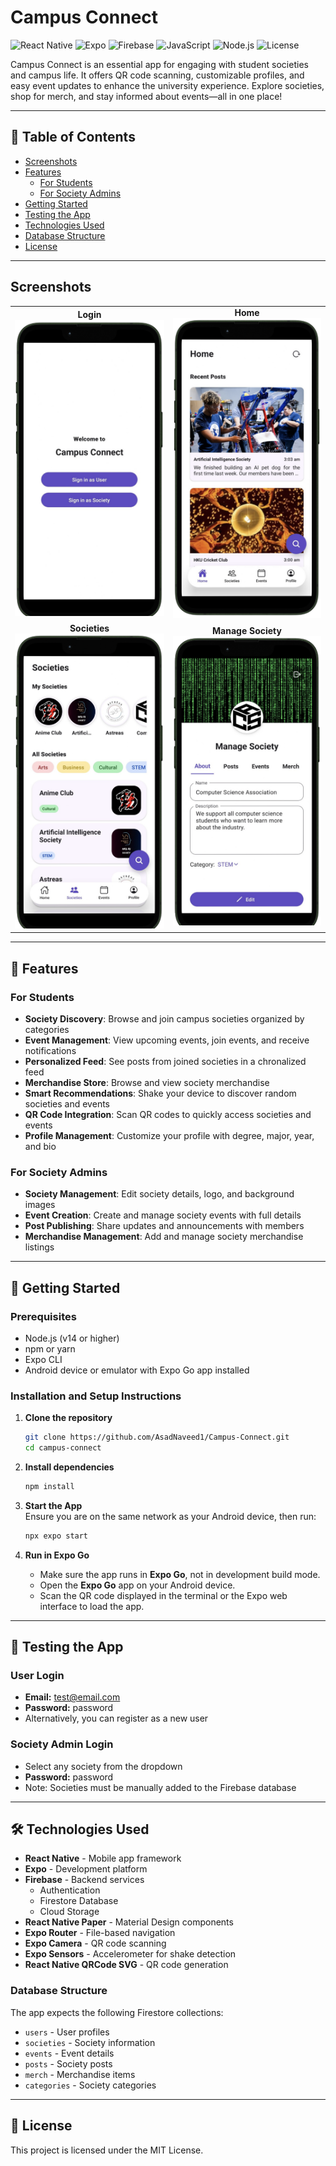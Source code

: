 # Campus Connect

![React Native](https://img.shields.io/badge/React_Native-20232A?style=for-the-badge&logo=react&logoColor=61DAFB)
![Expo](https://img.shields.io/badge/Expo-000020?style=for-the-badge&logo=expo&logoColor=white)
![Firebase](https://img.shields.io/badge/Firebase-FFCA28?style=for-the-badge&logo=firebase&logoColor=black)
![JavaScript](https://img.shields.io/badge/JavaScript-F7DF1E?style=for-the-badge&logo=javascript&logoColor=black)
![Node.js](https://img.shields.io/badge/Node.js-339933?style=for-the-badge&logo=nodedotjs&logoColor=white)
![License](https://img.shields.io/badge/License-MIT-blue.svg?style=for-the-badge)

Campus Connect is an essential app for engaging with student societies and campus life. It offers QR code scanning, customizable profiles, and easy event updates to enhance the university experience. Explore societies, shop for merch, and stay informed about events—all in one place!

---

## 📑 Table of Contents

- [Screenshots](#screenshots)
- [Features](#📱-features)
  - [For Students](#for-students)
  - [For Society Admins](#for-society-admins)
- [Getting Started](#🚀-getting-started)
- [Testing the App](#📲-testing-the-app)
- [Technologies Used](#🛠️-technologies-used)
- [Database Structure](#database-structure)
- [License](#📄-license)

---

## Screenshots

<table align="center">
  <tr>
    <td align="center">
      <strong>Login</strong><br>
      <img src="Docs/images/Img1.png" alt="Login Screen" width="300">
    </td>
    <td align="center">
      <strong>Home</strong><br>
      <img src="Docs/images/Img2.png" alt="Home Screen" width="300">
    </td>
  </tr>
  <tr>
    <td align="center">
      <strong>Societies</strong><br>
      <img src="Docs/images/Img3.png" alt="Societies Screen" width="300">
    </td>
    <td align="center">
      <strong>Manage Society</strong><br>
      <img src="Docs/images/Img4.png" alt="Manage Society Screen" width="300">
    </td>
  </tr>
</table>

---

## 📱 Features

### For Students
- **Society Discovery**: Browse and join campus societies organized by categories
- **Event Management**: View upcoming events, join events, and receive notifications
- **Personalized Feed**: See posts from joined societies in a chronalized feed
- **Merchandise Store**: Browse and view society merchandise
- **Smart Recommendations**: Shake your device to discover random societies and events
- **QR Code Integration**: Scan QR codes to quickly access societies and events
- **Profile Management**: Customize your profile with degree, major, year, and bio

### For Society Admins
- **Society Management**: Edit society details, logo, and background images
- **Event Creation**: Create and manage society events with full details
- **Post Publishing**: Share updates and announcements with members
- **Merchandise Management**: Add and manage society merchandise listings

---

## 🚀 Getting Started

### Prerequisites
- Node.js (v14 or higher)
- npm or yarn
- Expo CLI
- Android device or emulator with Expo Go app installed

### Installation and Setup Instructions  

1. **Clone the repository**
   ```bash
   git clone https://github.com/AsadNaveed1/Campus-Connect.git
   cd campus-connect
   ```

2. **Install dependencies**
   ```bash
   npm install
   ```

3. **Start the App**  
   Ensure you are on the same network as your Android device, then run: 
   ```bash
   npx expo start
   ```

4. **Run in Expo Go**  
   - Make sure the app runs in **Expo Go**, not in development build mode.  
   - Open the **Expo Go** app on your Android device.  
   - Scan the QR code displayed in the terminal or the Expo web interface to load the app.  

---

## 📲 Testing the App

### User Login
- **Email:** test@email.com
- **Password:** password
- Alternatively, you can register as a new user

### Society Admin Login
- Select any society from the dropdown
- **Password:** password
- Note: Societies must be manually added to the Firebase database

---

## 🛠️ Technologies Used

- **React Native** - Mobile app framework
- **Expo** - Development platform
- **Firebase** - Backend services
  - Authentication
  - Firestore Database
  - Cloud Storage
- **React Native Paper** - Material Design components
- **Expo Router** - File-based navigation
- **Expo Camera** - QR code scanning
- **Expo Sensors** - Accelerometer for shake detection
- **React Native QRCode SVG** - QR code generation

### Database Structure
The app expects the following Firestore collections:
- `users` - User profiles
- `societies` - Society information
- `events` - Event details
- `posts` - Society posts
- `merch` - Merchandise items
- `categories` - Society categories

---

## 📄 License

This project is licensed under the MIT License.